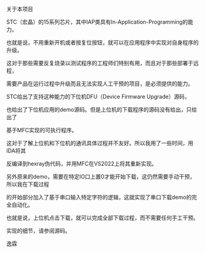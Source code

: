 关于本项目


STC（宏晶）的15系列芯片，其中IAP类具有In-Application-Programming的能力。

也就是说，不用重新开机或者按复位按钮，就可以在应用程序中实现对自身程序的升级。

这对于那些需要反复烧录以测试程序的工程师们特别有用，而且对于那些部署于远程，

需要产品在运行过程中升级而且无法实现人工干预的项目，是必须提供的能力。

STC给出了支持这种能力的下位机DFU（Device Firmware Upgrade）源码，

也给出了下位机应用的demo源码。但是上位机的下载程序的源码没有给出，只给出了

基于MFC实现的可执行程序。


这对于了解上位机和下位机的通讯具体过程并不友好。所以我用了一些时间，用IDA将其

反编译到hexray伪代码，并用MFC在VS2022上将其重新实现。

另外原来的demo，需要在特定IO口上置0才能开始下载，这仍然需要手动干预，所以我在下载过程

的开始部分加入了基于串口输入特定字符的逻辑，这就实现了串口下载demo的完全自动化。

也就是说，上位机点击下载，就可以完成全部下载过程，而不需要任何手工干预。

实现的细节，请参阅源码。


逸霖

